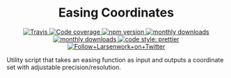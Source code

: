 <h1 align="center">Easing Coordinates</h1>

<p align="center">
  <a href="https://travis-ci.org/larsenwork/easing-coordinates">
    <img alt="Travis" src="https://img.shields.io/travis/larsenwork/easing-coordinates.svg">
  </a><a href="https://coveralls.io/github/larsenwork/easing-coordinates?branch=master">
    <img alt="Code coverage" src="https://img.shields.io/coveralls/github/larsenwork/easing-coordinates/master.svg">
  </a><a href="https://www.npmjs.com/package/easing-coordinates">
    <img alt="npm version" src="https://img.shields.io/npm/v/easing-coordinates.svg">
  </a><a href="https://www.npmjs.com/package/easing-coordinates">
    <img alt="monthly downloads" src="https://img.shields.io/npm/dm/easing-coordinates.svg">
  </a><a href="https://github.com/larsenwork/easing-coordinates/blob/master/LICENSE">
    <img alt="monthly downloads" src="https://img.shields.io/github/license/larsenwork/easing-coordinates.svg">
  </a><a href="https://github.com/prettier/prettier">
    <img alt="code style: prettier" src="https://img.shields.io/badge/code_style-prettier-ff69b4.svg">
  </a><a href="https://twitter.com/larsenwork">
    <img alt="Follow+Larsenwork+on+Twitter" src="https://img.shields.io/twitter/follow/larsenwork.svg?label=follow+larsenwork">
  </a>
</p>

Utility script that takes an easing function as input and outputs a coordinate
set with adjustable precision/resolution.
